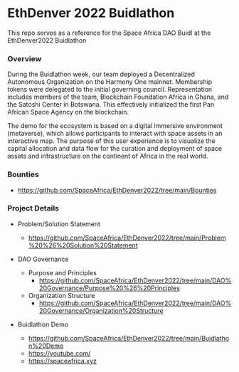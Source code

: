 # EthDenver 2022 Buidlathon

This repo serves as a reference for the Space Africa DAO Buidl at the EthDenver2022 Buidlathon

### Overview

During the Buidlathon week, our team deployed a Decentralized Autonomous Organization on the Harmony One mainnet. Membership tokens were delegated to the initial governing council. Representation includes members of the team, Blockchain Foundation Africa in Ghana, and the Satoshi Center in Botswana. This effectively initialized the first Pan African Space Agency on the blockchain. 

The demo for the ecosystem is based on a digital immersive environment (metaverse), which allows participants to interact with space assets in an interactive map. The purpose of this user experience is to visualize the capital allocation and data flow for the curation and deployment of space assets and infrastructure on the continent of Africa in the real world. 




### Bounties

- https://github.com/SpaceAfrica/EthDenver2022/tree/main/Bounties


### Project Details

- Problem/Solution Statement 
    - https://github.com/SpaceAfrica/EthDenver2022/tree/main/Problem%20%26%20Solution%20Statement


- DAO Governance
    - Purpose and Principles
        - https://github.com/SpaceAfrica/EthDenver2022/tree/main/DAO%20Governance/Purpose%20%26%20Principles
    - Organization Structure
        - https://github.com/SpaceAfrica/EthDenver2022/tree/main/DAO%20Governance/Organization%20Structure


- Buidlathon Demo
    - https://github.com/SpaceAfrica/EthDenver2022/tree/main/Buidlathon%20Demo
    - https://youtube.com/
    - https://spaceafrica.xyz


